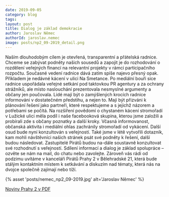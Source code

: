 ```yaml
---
date: 2019-09-05
category: blog
tags: 
layout: post
title: Dialog je základ demokracie
author: Jaroslav Němec
authorId: jaroslav.nemec
image: posts/np2_09-2019_detail.png
---
```

Naším dlouhodobým cílem je otevřená, transparentní a přátelská radnice. Chceme se zabývat podněty našich sousedů a zapojit je do rozhodování  o  rozdělení  veřejných financí na relevantní projekty    v    rámci    participačního rozpočtu.      Současné      vedení  radnice  dává  zatím  spíše  najevo  přesný  opak.   Příkladem   je   nedávné   kácení   v   ulici   Na   Smetance.   Po mediální bouři sice radnice uspořádala     veřejné     setkání     pod   taktovkou   PR   agentury   a za ochrany strážníků, ale místo   naslouchání   prezentovala   nesmyslné  argumenty  a  občany jen poučovala. Lidé mají být o zamýšlených krocích radnice informováni    v    dostatečném předstihu,  a  nejen  to.  Mají  být  přizváni  k  plánování  řešení  jako  partneři,  které  respektujeme a s jejichž názorem a potřebami   se   počítá.   Na   rozšíření   povědomí o chystaném kácení stromořadí v Lužické ulici měla podíl  i  naše  facebooková  skupina, kterou jsme založili a probírali  zde  s  občany  poznatky  a  další  kroky.  Včasná  informovanost, občanská aktivita i mediální ohlas zachránily stromořadí  od  vykácení.  Další  osud  bude nyní konzultován s veřejností. Také jsme v  létě  vytvořili  dotazník,  kam  mohli  návštěvníci  našich  stránek psát své podněty k řešení,  další  budou  následovat.  Zastupitelé  Pirátů  budou  na-dále    soustavně konzultovat    své   rozhodnutí   s   veřejností.   Sdílení  informací  a  dialog  je  základ spolupráce  –  ozvěte  se  nám  na  mail,  do  chatu  nebo  zavolejte. Zároveň    vás    rádi od  podzimu  uvítáme  v  kanceláři  Pirátů  Prahy  2  v  Bělehradské 21, která bude stálým kontaktním   místem   k   setkávání   a  diskuzím  nad  tématy,  která  nás na dvojce společně zajímají nebo tíží. 

{% asset 'posts/nemec_np2_09-2019.jpg' alt='Jaroslav Němec' %}

[Noviny Prahy 2 v PDF](http://praha2.cz/file/llu1/09npd-d.pdf)
